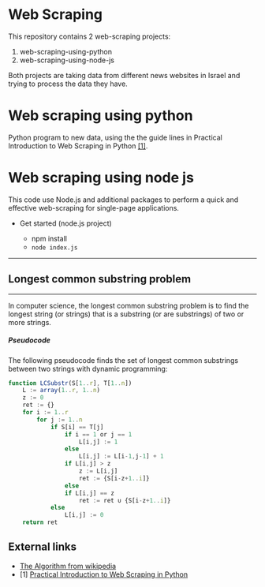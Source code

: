 # Web Scraping
This repository contains 2 web-scraping projects: 
1. web-scraping-using-python  
2. web-scraping-using-node-js

Both projects are taking data from different news websites in Israel and trying to process the data they have.

# Web scraping using python

Python program to new data, 
using the the guide lines in Practical Introduction to Web Scraping in Python  [[1]](https://github.com/shmargadt/web-scraping.git#user-content-external-links).
# Web scraping using node js

This code use Node.js and additional packages to perform a quick and effective web-scraping for single-page applications.

- Get started (node.js project)

    - npm install
    - `node index.js`


----------------
## Longest common substring problem
----------------
In computer science, the longest common substring problem is to find the longest string (or strings) that is a substring (or are substrings) of two or more strings.

##### Pseudocode
The following pseudocode finds the set of longest common substrings between two strings with dynamic programming:

```javascript
function LCSubstr(S[1..r], T[1..n])  
    L := array(1..r, 1..n) 
    z := 0 
    ret := {} 
    for i := 1..r 
        for j := 1..n 
            if S[i] == T[j] 
                if i == 1 or j == 1 
                    L[i,j] := 1 
                else 
                    L[i,j] := L[i-1,j-1] + 1 
                if L[i,j] > z 
                    z := L[i,j] 
                    ret := {S[i-z+1..i]} 
                else 
                if L[i,j] == z 
                    ret := ret ∪ {S[i-z+1..i]} 
            else 
                L[i,j] := 0 
    return ret 
```


## External links
- [The Algorithm from wikipedia](https://en.wikipedia.org/wiki/Longest_common_substring_problem)
- [1] [Practical Introduction to Web Scraping in Python](https://realpython.com/python-web-scraping-practical-introduction/)